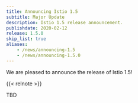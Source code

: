 ```yaml
---
title: Announcing Istio 1.5
subtitle: Major Update
description: Istio 1.5 release announcement.
publishdate: 2020-02-12
release: 1.5.0
skip_list: true
aliases:
    - /news/announcing-1.5
    - /news/announcing-1.5.0
---
```


We are pleased to announce the release of Istio 1.5!

{{< relnote >}}

TBD
